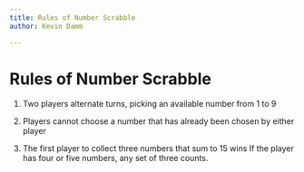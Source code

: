 ```yaml
---
title: Rules of Number Scrabble
author: Kevin Damm

---
```


# Rules of Number Scrabble

1. Two players alternate turns, picking an available number from 1 to 9

2. Players cannot choose a number that has already been chosen by either player

3. The first player to collect three numbers that sum to 15 wins
   If the player has four or five numbers, any set of three counts.
